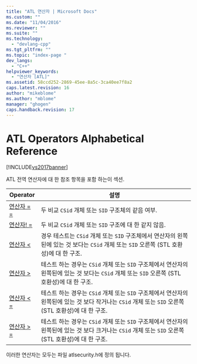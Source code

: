 ```yaml
---
title: "ATL 연산자 | Microsoft Docs"
ms.custom: ""
ms.date: "11/04/2016"
ms.reviewer: ""
ms.suite: ""
ms.technology: 
  - "devlang-cpp"
ms.tgt_pltfrm: ""
ms.topic: "index-page "
dev_langs: 
  - "C++"
helpviewer_keywords: 
  - "연산자 [ATL]"
ms.assetid: 58ccd252-2869-45ee-8a5c-3ca40ee7f8a2
caps.latest.revision: 16
author: "mikeblome"
ms.author: "mblome"
manager: "ghogen"
caps.handback.revision: 17
---
```

# ATL Operators Alphabetical Reference
[!INCLUDE[vs2017banner](../../assembler/inline/includes/vs2017banner.md)]

ATL 전역 연산자에 대 한 참조 항목을 포함 하는이 섹션.  
  
|Operator|설명|  
|--------------|--------|  
|[연산자 \= \=](../Topic/operator%20==%20\(ATL\).md)|두 비교 `CSid` 개체 또는 `SID` 구조체의 같음 여부.|  
|[연산자\! \=](../Topic/operator%20!=%20\(ATL\).md)|두 비교 `CSid` 개체 또는 `SID` 구조에 대 한 같지 않음.|  
|[연산자 \<](../Topic/operator%20%3C%20\(ATL\).md)|경우 테스트는 `CSid` 개체 또는 `SID` 구조체에서 연산자의 왼쪽된에 있는 것 보다는 `CSid` 개체 또는 `SID` 오른쪽 \(STL 호환성\)에 대 한 구조.|  
|[연산자 \>](../Topic/operator%20%3E%20\(ATL\).md)|테스트 하는 경우는 `CSid` 개체 또는 `SID` 구조체에서 연산자의 왼쪽된에 있는 것 보다는 `CSid` 개체 또는 `SID` 오른쪽 \(STL 호환성\)에 대 한 구조.|  
|[연산자 \< \=](../Topic/operator%20%3C=%20\(ATL\).md)|테스트 하는 경우는 `CSid` 개체 또는 `SID` 구조체에서 연산자의 왼쪽된에 있는 것 보다 작거나는 `CSid` 개체 또는 `SID` 오른쪽 \(STL 호환성\)에 대 한 구조.|  
|[연산자 \> \=](../Topic/operator%20%3E=%20\(ATL\).md)|테스트 하는 경우는 `CSid` 개체 또는 `SID` 구조체에서 연산자의 왼쪽된에 있는 것 보다 크거나는 `CSid` 개체 또는 `SID` 오른쪽 \(STL 호환성\)에 대 한 구조.|  
  
 이러한 연산자는 모두는 파일 atlsecurity.h에 정의 됩니다.